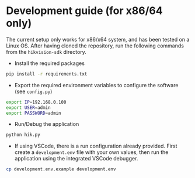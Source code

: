 # Development guide (for x86/64 only)

The current setup only works for x86/x64 system, and has been tested on a Linux OS.
After having cloned the repository, run the following commands from the `hikvision-sdk` directory.

- Install the required packages
```bash
pip install -r requirements.txt
```

- Export the required environment variables to configure the software (see `config.py`)
```bash
export IP=192.168.0.100
export USER=admin
export PASSWORD=admin
```

- Run/Debug the application
```bash
python hik.py
```

- If using VSCode, there is a run configuration already provided.
First create a `development.env` file with your own values, then run the application using the integrated VSCode debugger.
```bash
cp development.env.example development.env
```